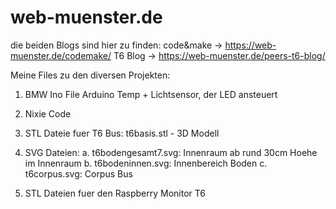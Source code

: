 # web-muenster.de

die beiden Blogs sind hier zu finden:
code&make -> https://web-muenster.de/codemake/
T6 Blog -> https://web-muenster.de/peers-t6-blog/

Meine Files zu den diversen Projekten:

1. BMW Ino File Arduino Temp + Lichtsensor, der LED ansteuert
2. Nixie Code
3. STL Dateie fuer T6 Bus: t6basis.stl - 3D Modell
4. SVG Dateien: 
  a. t6bodengesamt7.svg: Innenraum ab rund 30cm Hoehe im Innenraum
  b. t6bodeninnen.svg: Innenbereich Boden
  c. t6corpus.svg: Corpus Bus
  
 5. STL Dateien fuer den Raspberry Monitor T6


